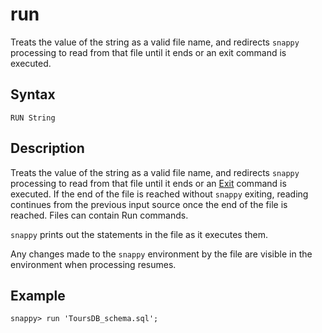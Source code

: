 # run

Treats the value of the string as a valid file name, and redirects `snappy` processing to read from that file until it ends or an exit command is executed.

## Syntax

``` pre
RUN String
```

## Description

Treats the value of the string as a valid file name, and redirects `snappy` processing to read from that file until it ends or an [Exit](../../reference/interactive_commands/exit/) command is executed. If the end of the file is reached without `snappy` exiting, reading continues from the previous input source once the end of the file is reached. Files can contain Run commands.

`snappy` prints out the statements in the file as it executes them.

Any changes made to the `snappy` environment by the file are visible in the environment when processing resumes.

## Example

``` pre
snappy> run 'ToursDB_schema.sql';
```


